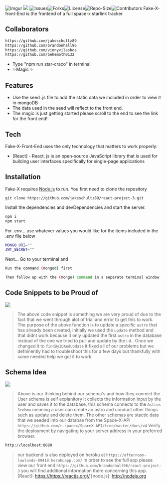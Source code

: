 ![Imgur](https://i.imgur.com/yq7noDD.png)
![](https://i.imgur.com/ikboIVi.png)
![Issues](https://img.shields.io/github/issues/brandonhall96/react-project-3)![Forks](https://img.shields.io/github/forks/brandonhall96/react-project-3)![License](https://img.shields.io/github/stars/brandonhall96/react-project-3)![Repo-Size](	https://img.shields.io/github/license/brandonhall96/react-project-3)![Contributors](https://img.shields.io/github/contributors/brandonhall96/Project-3-Backend)
Fake-X-front-End is the frontend of a full space-x starlink tracker 
## Collaborators
 ```sh
 https://github.com/jakeschultz89
 https://github.com/brandonhall96
 https://github.com/vinnyvilasboa
 https://github.com/behemoth0132
 ```
- Type "npm run star-craco" in terminal
- ✨Magic ✨
## Features
- Use the seed .js file to add the static data we included in order to view it in mongoDB
- The data used in the seed will reflect to the front end. 
- The magic is just getting started please scroll to the end to see the link for the front end!
## Tech
Fake-X-Front-End uses the only technology that matters to work properly:
- [React] - React. js is an open-source JavaScript library that is used for building user interfaces specifically for single-page applications
## Installation
Fake-X requires [Node.js](https://nodejs.org/) to run.
You first need to clone the repository
```
git clone https://github.com/jakeschultz89/react-project-3.git
```
Install the dependencies and devDependencies and start the server.
```sh
npm i
npm start
```
For .env... use whatever values you would like for the items included in the .env file below
```sh
MONGO_URI=""
JWT_SECRET=""
```
Next... Go to your terminal and 
```sh 
Run the command (mongod) first
```
```sh
Then follow up with the (mongo) command in a seperate terminal window
```
## Code Snippets to be Proud of 
![](https://i.imgur.com/ES6BDXv.png)
> The above code snippet is something we are very proud of due to the fact that we went through alot of trial and error to get this to work. The purpose of the above function is to update a specific ```astro``` that has already been created, initially we used the ```update``` method and that didnt work because it only updated the first ```astro``` in the database instead of the one we tried to pull and update by the i.d.. Once we changed it to ```findByIDAndUpdate``` it fixed all of our problems but we defninently had to troubleshoot this for a few days but thankfully with some needed help we got it to work.
## Schema Idea
![](https://i.imgur.com/25wp8LI.jpg)
> Above is our thinking behind our schema's and how they connect the User schema is self explanitory it collects the information input by the user and saves it to the database, this schema connects to the ```Astros Scehma``` meaning a user can create an astro and conduct other things such as update and delete them. The other schemas are stactic data that we seeded into our databse from the Space-X-API ```https://github.com/r-spacex/SpaceX-API/tree/master/docs/v4``` 
Verify the deployment by navigating to your server address in
your preferred browser.
```sh
http://localhost:8080
```
> our backend is also deployed on heroku at ```https://afternoon-lowlands-89410.herokuapp.com/```
> In order to see the full app please view our front end ```https://github.com/brandonhall96/react-project-3```
> you will find additional information there concerning this app.
   [React]: <https://https://reactjs.org//>
   [node.js]: <http://nodejs.org>